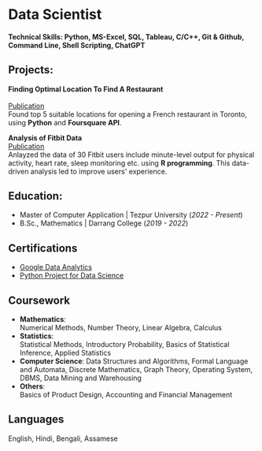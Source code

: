 # Data Scientist

#### Technical Skills: Python, MS-Excel, SQL, Tableau, C/C++, Git & Github, Command Line, Shell Scripting, ChatGPT

## Projects:
**Finding Optimal Location To Find A Restaurant** <br>  
[Publication](https://www.linkedin.com/pulse/finding-optimal-location-open-restaurant-subrojyoti-paul/) <br> 
Found top 5 suitable locations for opening a French restaurant in Toronto, using **Python** and **Foursquare API**.

**Analysis of Fitbit Data** <br>
[Publication](https://www.kaggle.com/code/subrojyotipaul/fitbit-data-analysis) <br>
Anlayzed the data of 30 Fitbit users include minute-level output for physical activity, heart rate, sleep monitoring etc. using **R programming**. This data-driven analysis led to improve users' experience.

## Education:
- Master of Computer Application | Tezpur University (_2022 - Present_)
- B.Sc., Mathematics | Darrang College (_2019 - 2022_)

## Certifications
- [Google Data Analytics](https://coursera.org/share/66f4248668dae6439e14c2a99843af62)
- [Python Project for Data Science](https://coursera.org/share/6aebee4e6ff4dd8ad368dd2c83140a27)

## Coursework
- **Mathematics**:  
    Numerical Methods, Number Theory, Linear Algebra, Calculus
- **Statistics**:  
    Statistical Methods, Introductory Probability, Basics of Statistical Inference, Applied Statistics
- **Computer Science**:
    Data Structures and Algorithms, Formal Language and Automata, Discrete Mathematics, Graph Theory, Operating System, DBMS, Data Mining and Warehousing
- **Others**:  
    Basics of Product Design, Accounting and Financial Management

## Languages
English, Hindi, Bengali, Assamese


